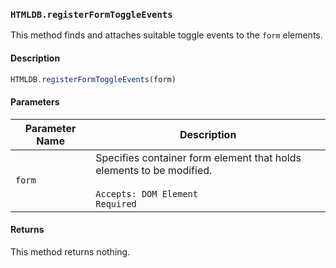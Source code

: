 ### `HTMLDB.registerFormToggleEvents`

This method finds and attaches suitable toggle events to the `form` elements.

#### Description

```javascript
HTMLDB.registerFormToggleEvents(form)
```

#### Parameters

| Parameter Name             | Description                               |
| -------------------------- | ----------------------------------------- |
| `form` | Specifies container form element that holds elements to be modified.<br><br>`Accepts: DOM Element`<br>`Required` |

#### Returns

This method returns nothing.